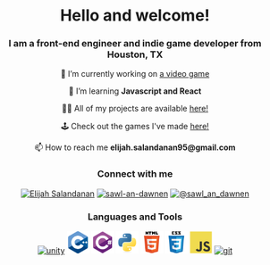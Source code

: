 <h1 align="center">Hello and welcome!</h1>

<h3 align="center">I am a front-end engineer and indie game developer from Houston, TX</h3>

<div align="center">
  <p>
  🔭 I’m currently working on <a href="https://github.com/sawl-an-dawnen/TheVeil" target="_blank" rel="noopener noreferrer"> a video game</a>
  </p>
  <p>
  🌱 I’m learning <b>Javascript and React</b>
  </p>
  <p>
  👨‍💻 All of my projects are available <a href="https://github.com/sawl-an-dawnen" target="_blank" rel="noopener noreferrer"> here!</a>
  </p>
  <p>
  🕹️ Check out the games I've made <a href="https://sawl-an-dawnen.itch.io/" target="_blank" rel="noopener noreferrer"> here!</a>
  </p>
  <p>
  📫 How to reach me <b>elijah.salandanan95@gmail.com</b>
  </p>
</div>

<div align="center" dir="auto">
  <h3>Connect with me</h3>
  <!--Linkedin-->
  <a href="https://www.linkedin.com/in/elijah-salandanan-427469169/" target="_blank" rel="noopener noreferrer"><img src="https://raw.githubusercontent.com/rahuldkjain/github-profile-readme-generator/master/src/images/icons/Social/linked-in-alt.svg" alt="Elijah Salandanan" height="30" width="40" /></a>
  <!--Instagram-->
  <a href="https://instagram.com/sawl_an_dawnen" target="_blank" rel="noopener noreferrer"><img src="https://raw.githubusercontent.com/rahuldkjain/github-profile-readme-generator/master/src/images/icons/Social/instagram.svg" alt="sawl-an-dawnen" height="30" width="40" /></a>
  <!--Youtube-->
  <a href="https://www.youtube.com/@sawl_an_dawnen" target="_blank" rel="noopener noreferrer"><img src="https://raw.githubusercontent.com/rahuldkjain/github-profile-readme-generator/master/src/images/icons/Social/youtube.svg" alt="@sawl_an_dawnen" height="30" width="40" /></a>
</div>

<div align="center"> 
  <h3>Languages and Tools</h3>
    <!--UNITY-->
  <a href="https://unity.com/" target="_blank" rel="noopener noreferrer"><img src="https://www.vectorlogo.zone/logos/unity3d/unity3d-icon.svg" alt="unity" width="40" height="40"/></a> 
  <!--C++-->
  <a href="https://www.w3schools.com/cpp/" target="_blank" rel="noopener noreferrer"><img src="https://raw.githubusercontent.com/devicons/devicon/master/icons/cplusplus/cplusplus-original.svg" alt="cplusplus" width="40" height="40"/></a>
  <!--C#-->
  <a href="https://www.w3schools.com/cs/" target="_blank" rel="noopener noreferrer"><img src="https://raw.githubusercontent.com/devicons/devicon/master/icons/csharp/csharp-original.svg" alt="csharp" width="40" height="40"/></a>
  <!--Python-->
  <a href="https://www.python.org" target="_blank" rel="noopener noreferrer"><img src="https://raw.githubusercontent.com/devicons/devicon/master/icons/python/python-original.svg" alt="python" width="40" height="40"/></a> 
  <!--html-->
  <a href="https://www.w3.org/html/" target="_blank" rel="noopener noreferrer"><img src="https://raw.githubusercontent.com/devicons/devicon/master/icons/html5/html5-original-wordmark.svg" alt="html5" width="40" height="40"/></a> 
  <!--CSS-->
  <a href="https://www.w3schools.com/css/" target="_blank" rel="noopener noreferrer"><img src="https://raw.githubusercontent.com/devicons/devicon/master/icons/css3/css3-original-wordmark.svg" alt="css3" width="40" height="40"/></a> 
  <!--JavaScript-->
  <a href="https://developer.mozilla.org/en-US/docs/Web/JavaScript" target="_blank" rel="noopener noreferrer"><img src="https://raw.githubusercontent.com/devicons/devicon/master/icons/javascript/javascript-original.svg" alt="javascript" width="40" height="40"/></a> 
  <!--GitHUb-->
  <a href="https://git-scm.com/" target="_blank" rel="noopener noreferrer"><img src="https://www.vectorlogo.zone/logos/git-scm/git-scm-icon.svg" alt="git" width="40" height="40"/></a> 
</div>

<!--
<p>
  <img align="left" src="https://github-readme-stats.vercel.app/api/top-langs?username=sawl-an-dawnen&show_icons=true&locale=en&layout=compact" alt="sawl-an-dawnen" />
</p>

<p>
  <img align="center" src="https://github-readme-stats.vercel.app/api?username=sawl-an-dawnen&show_icons=true&locale=en" alt="sawl-an-dawnen" />
</p>

<p>
  <img align="center" src="https://github-readme-streak-stats.herokuapp.com/?user=sawl-an-dawnen&" alt="sawl-an-dawnen" />
</p>
-->
